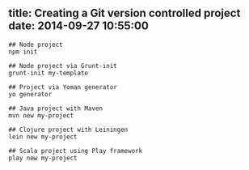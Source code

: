 title: Creating a Git version controlled project
date: 2014-09-27 10:55:00
--- 


    ## Node project
    npm init
    
    ## Node project via Grunt-init
    grunt-init my-template

    ## Project via Yoman generator 
    yo generator 

    ## Java project with Maven 
    mvn new my-project
    
    ## Clojure project with Leiningen 
    lein new my-project
    
    ## Scala project using Play framework
    play new my-project



